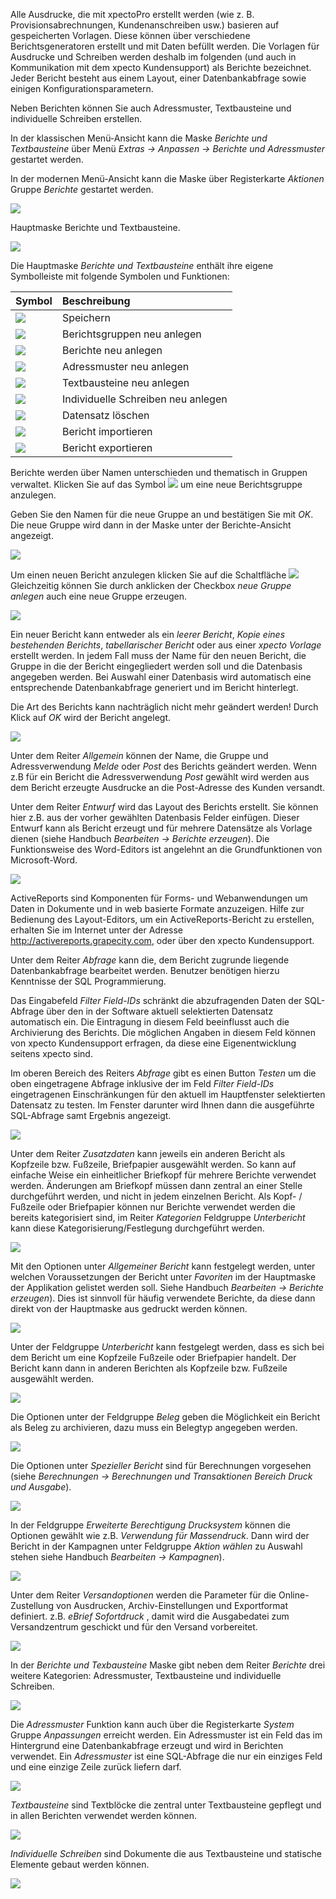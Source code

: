 Alle Ausdrucke, die mit xpectoPro erstellt werden (wie z. B. Provisionsabrechnungen, Kundenanschreiben usw.) basieren auf gespeicherten Vorlagen. 
Diese können über verschiedene Berichtsgeneratoren erstellt und mit Daten befüllt werden. Die Vorlagen für Ausdrucke und Schreiben werden deshalb im folgenden (und auch in Kommunikation mit dem xpecto Kundensupport) als Berichte bezeichnet. Jeder Bericht besteht aus einem Layout, einer Datenbankabfrage sowie einigen Konfigurationsparametern. 

Neben Berichten können Sie auch Adressmuster, Textbausteine und individuelle Schreiben erstellen.

In der klassischen Menü-Ansicht kann die Maske *Berichte und Textbausteine* über Menü *Extras → Anpassen → Berichte und Adressmuster* gestartet werden.

In der modernen Menü-Ansicht kann die Maske über Registerkarte *Aktionen* Gruppe *Berichte* gestartet werden.

![](http://xpecto.github.io/docs/xpecto/Extras/Anpassen/Berichte_und_Adressmuster/Berichte_Menue.png)

Hauptmaske Berichte und Textbausteine.

![](http://xpecto.github.io/docs/xpecto/Extras/Anpassen/Berichte_und_Adressmuster/Berichte_Main.png)

Die Hauptmaske *Berichte und Textbausteine* enthält ihre eigene Symbolleiste mit folgende Symbolen und Funktionen:

| Symbol          |    Beschreibung     |  
| ------------- |:-------------| 
| ![](http://xpecto.github.io/docs/xpecto/Extras/Anpassen/Berichte_und_Adressmuster/Speichern.png)  | Speichern| 
| ![](http://xpecto.github.io/docs/xpecto/Extras/Anpassen/Berichte_und_Adressmuster/Berichtsgruppe_anlegen.png)  |Berichtsgruppen neu anlegen| 
| ![](http://xpecto.github.io/docs/xpecto/Extras/Anpassen/Berichte_und_Adressmuster/Bericht_anlegen.png)  | Berichte neu anlegen | 
| ![](http://xpecto.github.io/docs/xpecto/Extras/Anpassen/Berichte_und_Adressmuster/Adressmuster_anlegen.png)  | Adressmuster neu anlegen | 
| ![](http://xpecto.github.io/docs/xpecto/Extras/Anpassen/Berichte_und_Adressmuster/Textbaustein_anlegen.png)  | Textbausteine neu anlegen | 
| ![](http://xpecto.github.io/docs/xpecto/Extras/Anpassen/Berichte_und_Adressmuster/Individuelles_Schreiben_anlegen.png)  | Individuelle Schreiben neu anlegen | 
| ![](http://xpecto.github.io/docs/xpecto/Extras/Anpassen/Berichte_und_Adressmuster/Datensatz_loeschen.png)  | Datensatz löschen| 
| ![](http://xpecto.github.io/docs/xpecto/Extras/Anpassen/Berichte_und_Adressmuster/Bericht_importieren.png)  | Bericht importieren|
|![](http://xpecto.github.io/docs/xpecto/Extras/Anpassen/Berichte_und_Adressmuster/Bericht_exportieren.png)   | Bericht exportieren| 

Berichte werden über Namen unterschieden und thematisch in Gruppen verwaltet. Klicken Sie auf das Symbol ![](http://xpecto.github.io/docs/xpecto/Extras/Anpassen/Berichte_und_Adressmuster/Berichtsgruppe_anlegen.png) um eine neue Berichtsgruppe anzulegen. 

Geben Sie den Namen für die neue Gruppe an und bestätigen Sie mit *OK*. Die neue Gruppe wird dann in der Maske unter der Berichte-Ansicht angezeigt.

 ![](http://xpecto.github.io/docs/xpecto/Extras/Anpassen/Berichte_und_Adressmuster/Berichtsgruppe.png)

Um einen neuen Bericht anzulegen klicken Sie auf die Schaltfläche ![](http://xpecto.github.io/docs/xpecto/Extras/Anpassen/Berichte_und_Adressmuster/Bericht_anlegen.png)
 Gleichzeitig können Sie durch anklicken der Checkbox *neue Gruppe anlegen* auch eine neue Gruppe erzeugen.

![](http://xpecto.github.io/docs/xpecto/Extras/Anpassen/Berichte_und_Adressmuster/Bericht_Gruppe.png)

Ein neuer Bericht kann entweder als ein *leerer Bericht*, *Kopie eines bestehenden Berichts*, *tabellarischer Bericht* oder aus einer *xpecto Vorlage* erstellt werden. 
In jedem Fall muss der Name für den neuen Bericht, die Gruppe in die der Bericht eingegliedert werden soll und die Datenbasis angegeben werden. Bei Auswahl einer Datenbasis wird automatisch eine entsprechende Datenbankabfrage generiert und im Bericht hinterlegt. 

Die Art des Berichts kann nachträglich nicht mehr geändert werden! Durch Klick auf *OK* wird der Bericht angelegt.

![](http://xpecto.github.io/docs/xpecto/Extras/Anpassen/Berichte_und_Adressmuster/Bericht_neu.png)

Unter dem Reiter *Allgemein* können der Name, die Gruppe und Adressverwendung *Melde* oder *Post* des Berichts geändert werden. Wenn z.B für ein Bericht die Adressverwendung *Post* gewählt wird werden aus dem Bericht erzeugte Ausdrucke an die Post-Adresse des Kunden versandt. 

Unter dem Reiter *Entwurf* wird das Layout des Berichts erstellt. Sie können hier z.B. aus der vorher gewählten Datenbasis Felder einfügen.
Dieser Entwurf kann als Bericht erzeugt und für mehrere Datensätze als Vorlage dienen (siehe Handbuch *Bearbeiten → Berichte erzeugen*). Die Funktionsweise des Word-Editors ist angelehnt an die Grundfunktionen von Microsoft-Word.

![](http://xpecto.github.io/docs/xpecto/Extras/Anpassen/Berichte_und_Adressmuster/Bericht_Entwurf.png)

ActiveReports sind Komponenten für Forms- und Webanwendungen um Daten in Dokumente und in web basierte Formate anzuzeigen. Hilfe zur Bedienung des Layout-Editors, um ein ActiveReports-Bericht zu erstellen, erhalten Sie im Internet unter der Adresse http://activereports.grapecity.com, oder über den xpecto Kundensupport.

Unter dem Reiter *Abfrage* kann die, dem Bericht zugrunde liegende Datenbankabfrage bearbeitet werden. 
Benutzer benötigen hierzu Kenntnisse der SQL Programmierung. 

Das Eingabefeld *Filter Field-IDs* schränkt die abzufragenden Daten der SQL-Abfrage über den in der Software aktuell selektierten Datensatz automatisch ein. Die Eintragung in diesem Feld beeinflusst auch die Archivierung des Berichts. Die möglichen Angaben in diesem Feld können von xpecto Kundensupport erfragen, da diese eine Eigenentwicklung seitens xpecto sind.

Im oberen Bereich des Reiters *Abfrage* gibt es einen Button *Testen* um die oben eingetragene Abfrage inklusive der im Feld *Filter Field-IDs* eingetragenen Einschränkungen für den aktuell im Hauptfenster selektierten Datensatz zu testen. Im Fenster darunter wird Ihnen dann die ausgeführte SQL-Abfrage samt Ergebnis angezeigt.

![](http://xpecto.github.io/docs/xpecto/Extras/Anpassen/Berichte_und_Adressmuster/Filter_Field_ID.png)

Unter dem Reiter *Zusatzdaten* kann jeweils ein anderen Bericht als Kopfzeile bzw. Fußzeile, Briefpapier ausgewählt werden. So kann auf einfache Weise ein einheitlicher Briefkopf für mehrere Berichte verwendet werden. Änderungen am Briefkopf müssen dann zentral an einer Stelle durchgeführt werden, und nicht in jedem einzelnen Bericht. Als Kopf- / Fußzeile oder Briefpapier können nur Berichte verwendet werden die bereits kategorisiert sind, im Reiter *Kategorien* Feldgruppe *Unterbericht* kann diese Kategorisierung/Festlegung durchgeführt werden.

![](http://xpecto.github.io/docs/xpecto/Extras/Anpassen/Berichte_und_Adressmuster/Zusatzdaten.png)

Mit den Optionen unter *Allgemeiner Bericht* kann festgelegt werden, unter welchen Voraussetzungen der Bericht unter *Favoriten* im der Hauptmaske der Applikation gelistet werden soll. Siehe Handbuch *Bearbeiten → Berichte erzeugen*). Dies ist sinnvoll für häufig verwendete Berichte, da diese dann direkt von der Hauptmaske aus gedruckt werden können.

![](http://xpecto.github.io/docs/xpecto/Extras/Anpassen/Berichte_und_Adressmuster/Bericht_Kategorien.png)

Unter der Feldgruppe *Unterbericht* kann festgelegt werden, dass es sich bei dem Bericht um eine Kopfzeile Fußzeile oder Briefpapier handelt. Der Bericht kann dann in anderen Berichten als Kopfzeile bzw. Fußzeile ausgewählt werden. 

![](http://xpecto.github.io/docs/xpecto/Extras/Anpassen/Berichte_und_Adressmuster/Unterbericht.png)

Die Optionen unter der Feldgruppe *Beleg* geben die Möglichkeit ein Bericht als Beleg zu archivieren, dazu muss ein Belegtyp angegeben werden.

![](http://xpecto.github.io/docs/xpecto/Extras/Anpassen/Berichte_und_Adressmuster/Beleg.png)

 Die Optionen unter *Spezieller Bericht* sind für Berechnungen vorgesehen (siehe *Berechnungen → Berechnungen und Transaktionen Bereich Druck und Ausgabe*). 
 
![](http://xpecto.github.io/docs/xpecto/Extras/Anpassen/Berichte_und_Adressmuster/Spezieller_Bericht.png)

In der Feldgruppe *Erweiterte Berechtigung Drucksystem* können die Optionen gewählt 
 wie z.B. *Verwendung für Massendruck*. Dann wird der Bericht in der Kampagnen unter Feldgruppe *Aktion wählen* zu Auswahl stehen siehe Handbuch *Bearbeiten → Kampagnen*).

![](http://xpecto.github.io/docs/xpecto/Extras/Anpassen/Berichte_und_Adressmuster/Erweiterte_Berechtigungen.png)

Unter dem Reiter *Versandoptionen* werden die Parameter für die Online-Zustellung von Ausdrucken, Archiv-Einstellungen und Exportformat definiert. z.B. *eBrief Sofortdruck* , damit wird die Ausgabedatei zum Versandzentrum geschickt und für den Versand vorbereitet.

![](http://xpecto.github.io/docs/xpecto/Extras/Anpassen/Berichte_und_Adressmuster/Berichte_Versandoptionen.png)

In der *Berichte und Texbausteine* Maske gibt neben dem Reiter *Berichte* drei weitere Kategorien:  Adressmuster, Textbausteine und individuelle Schreiben.

![](http://xpecto.github.io/docs/xpecto/Extras/Anpassen/Berichte_und_Adressmuster/Berichte_Reiter.png)


Die *Adressmuster* Funktion kann auch über die Registerkarte *System* Gruppe *Anpassungen* erreicht werden.
Ein Adressmuster ist ein Feld das im Hintergrund eine Datenbankabfrage erzeugt und wird in Berichten verwendet.
Ein *Adressmuster* ist eine SQL-Abfrage die nur ein einziges Feld und eine einzige Zeile zurück liefern darf.

![](http://xpecto.github.io/docs/xpecto/Extras/Anpassen/Berichte_und_Adressmuster/Berichte_Adressmuster.png)

*Textbausteine* sind Textblöcke die zentral unter Textbausteine gepflegt und in allen Berichten verwendet werden können. 

![](http://xpecto.github.io/docs/xpecto/Extras/Anpassen/Berichte_und_Adressmuster/Berichte_Textbausteine.png)

*Individuelle Schreiben* sind Dokumente die aus Textbausteine und statische Elemente gebaut werden können.

![](http://xpecto.github.io/docs/xpecto/Extras/Anpassen/Berichte_und_Adressmuster/Individuelles_Schreiben.png)